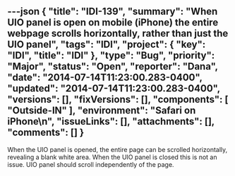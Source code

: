---json
{
  "title": "IDI-139",
  "summary": "When UIO panel is open on mobile (iPhone) the entire webpage scrolls horizontally, rather than just the UIO panel",
  "tags": "IDI",
  "project": {
    "key": "IDI",
    "title": "IDI"
  },
  "type": "Bug",
  "priority": "Major",
  "status": "Open",
  "reporter": "Dana",
  "date": "2014-07-14T11:23:00.283-0400",
  "updated": "2014-07-14T11:23:00.283-0400",
  "versions": [],
  "fixVersions": [],
  "components": [
    "Outside-IN"
  ],
  "environment": "Safari on iPhone\n",
  "issueLinks": [],
  "attachments": [],
  "comments": []
}
---
When the UIO panel is opened, the entire page can be scrolled horizontally, revealing a blank white area.  When the UIO panel is closed this is not an issue.  UIO panel should scroll independently of the page.

        